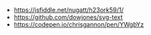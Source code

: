 -   https://jsfiddle.net/nugatt/h23ork59/1/
-   https://github.com/dowjones/svg-text
-   https://codepen.io/chrisgannon/pen/YWgbYz
